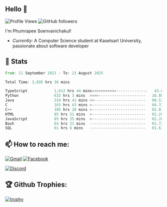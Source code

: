 
<h2>Hello 👋</h2> 

![Profile Views](https://komarev.com/ghpvc/?username=Homiez09&label=Profile%20views&color=0e75b6&style=flat)
![GitHub followers](https://img.shields.io/github/followers/HomieZ09.svg?style=social&label=Follow)


I'm Phumrapee Soenvanichakul!

- <i>Currently:</i> A Computer Science student at Kasetsart University, passionate about software developer

<h2>👀 Stats</h2>

<!--START_SECTION:waka-->

```rust
From: 11 September 2021 - To: 23 August 2025

Total Time: 3,695 hrs 36 mins

TypeScript            1,612 hrs 44 mins>>>>>>>>>>>--------------   43.02 %
Python                633 hrs 3 mins  >>>>---------------------   16.89 %
Java                  319 hrs 41 mins >>-----------------------   08.53 %
C                     163 hrs 43 mins >------------------------   04.37 %
C++                   105 hrs 20 mins >------------------------   02.81 %
HTML                  85 hrs 51 mins  >------------------------   02.29 %
JavaScript            85 hrs 35 mins  >------------------------   02.28 %
Bash                  64 hrs 21 mins  -------------------------   01.72 %
SQL                   61 hrs 6 mins   -------------------------   01.63 %
```

<!--END_SECTION:waka-->

<h2>📫 How to reach me:</h2>

<a href="mailto:phumrapeesoen1@gmail.com">![Gmail](https://img.shields.io/badge/Gmail-D14836?style=for-the-badge&logo=gmail&logoColor=white)</a> 
<a href="https://web.facebook.com/phumrapee.soenvanichakul.3/">![Facebook](https://img.shields.io/badge/Facebook-4267B2?style=for-the-badge&logo=facebook&logoColor=white)</a>

<a href="https://discord.gg/EWnAEUtFVm">![Discord](https://discord.c99.nl/widget/theme-1/297740667784921089.png)</a> 

<h2>🏆 Github Trophies:</h2>

[![trophy](https://github-profile-trophy.vercel.app/?username=Homiez09&theme=discord&row=1)](https://github.com/ryo-ma/github-profile-trophy)
